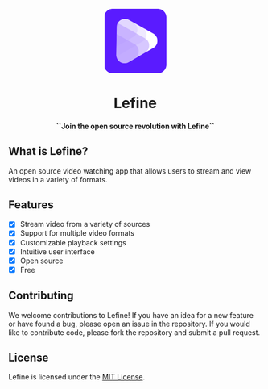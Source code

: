 <div align="center">
<br/>
<a href="https://lefine.netlify.app/">
<img src="https://github.com/Lefineco/play-test/blob/main/archive/first-example/assets/logo.png"
height="128"
alt="Lefine logo"
style="border-radius:10px;"
/>
</a>
<p><b><h1>Lefine</h1></b></p>
<p><h4>``Join the open source revolution with Lefine``</h4></p>

[//]: # ("Experience the power of open source with Lefine")

[//]: # ("Lefine: The ultimate, open source video experience")

[//]: # ("Stream with freedom using Lefine")

[//]: # ("Lefine: Where innovation meets open source video")

[//]: # ("Join the open source revolution with Lefine")
</div>

## What is Lefine?
An open source video watching app that allows users to stream and view videos in a variety of formats.

## Features
- [x] Stream video from a variety of sources
- [x] Support for multiple video formats
- [x] Customizable playback settings
- [x] Intuitive user interface
- [x] Open source
- [x] Free

## Contributing

We welcome contributions to Lefine! If you have an idea for a new feature or have found a bug, please open an issue in the repository. If you would like to contribute code, please fork the repository and submit a pull request.

## License
Lefine is licensed under the <a href="https://github.com/Lefineco/Web/blob/main/LICENCE.md">MIT License</a>.
